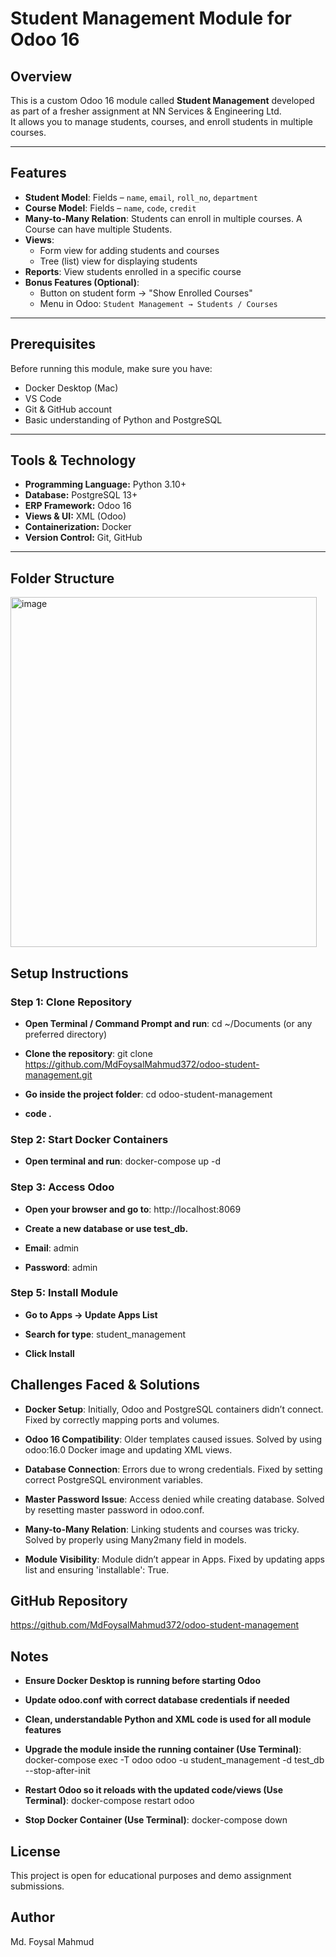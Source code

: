 # Student Management Module for Odoo 16

## Overview
This is a custom Odoo 16 module called **Student Management** developed as part of a fresher assignment at NN Services & Engineering Ltd.  
It allows you to manage students, courses, and enroll students in multiple courses.

---

## Features
- **Student Model**: Fields – `name`, `email`, `roll_no`, `department`
- **Course Model**: Fields – `name`, `code`, `credit`
- **Many-to-Many Relation**: Students can enroll in multiple courses. A Course can have multiple Students.
- **Views**:
  - Form view for adding students and courses
  - Tree (list) view for displaying students
- **Reports**: View students enrolled in a specific course
- **Bonus Features (Optional)**:
  - Button on student form → "Show Enrolled Courses"
  - Menu in Odoo: `Student Management → Students / Courses`

---

## Prerequisites
Before running this module, make sure you have:
- Docker Desktop (Mac)
- VS Code 
- Git & GitHub account
- Basic understanding of Python and PostgreSQL

---

## Tools & Technology
- **Programming Language:** Python 3.10+
- **Database:** PostgreSQL 13+
- **ERP Framework:** Odoo 16
- **Views & UI:** XML (Odoo)
- **Containerization:** Docker
- **Version Control:** Git, GitHub

---

## Folder Structure
<img width="490" height="560" alt="image" src="https://github.com/user-attachments/assets/f924c96a-4c2a-4886-aa62-70a844442b46" />





## Setup Instructions

### Step 1: Clone Repository

- **Open Terminal / Command Prompt and run**: cd ~/Documents (or any preferred directory)

- **Clone the repository**: git clone https://github.com/MdFoysalMahmud372/odoo-student-management.git

- **Go inside the project folder**: cd odoo-student-management
- **code .**

### Step 2: Start Docker Containers
- **Open terminal and run**: docker-compose up -d

### Step 3: Access Odoo

- **Open your browser and go to**: http://localhost:8069

- **Create a new database or use test_db.**
- **Email**: admin
- **Password**: admin

### Step 5: Install Module

- **Go to Apps → Update Apps List**

- **Search for type**: student_management

- **Click Install**


## Challenges Faced & Solutions

- **Docker Setup**: Initially, Odoo and PostgreSQL containers didn’t connect. Fixed by correctly mapping ports and volumes.

- **Odoo 16 Compatibility**: Older templates caused issues. Solved by using odoo:16.0 Docker image and updating XML views.

- **Database Connection**: Errors due to wrong credentials. Fixed by setting correct PostgreSQL environment variables.

- **Master Password Issue**: Access denied while creating database. Solved by resetting master password in odoo.conf.

- **Many-to-Many Relation**: Linking students and courses was tricky. Solved by properly using Many2many field in models.

- **Module Visibility**: Module didn’t appear in Apps. Fixed by updating apps list and ensuring 'installable': True.



## GitHub Repository

https://github.com/MdFoysalMahmud372/odoo-student-management



## Notes

- **Ensure Docker Desktop is running before starting Odoo**

- **Update odoo.conf with correct database credentials if needed**

- **Clean, understandable Python and XML code is used for all module features**
- **Upgrade the module inside the running container (Use Terminal)**:  docker-compose exec -T odoo odoo -u student_management -d test_db --stop-after-init
- **Restart Odoo so it reloads with the updated code/views (Use Terminal)**: docker-compose restart odoo
- **Stop Docker Container (Use Terminal)**: docker-compose down


## License

This project is open for educational purposes and demo assignment submissions.

## Author

Md. Foysal Mahmud




